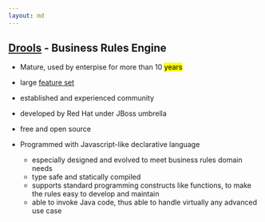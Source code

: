 ```yaml
---
layout: md
---
```

## [Drools](http://www.drools.org) - Business Rules Engine

* Mature, used by enterpise for more than 10 <mark>years</mark>
 * large <a href="http://docs.jboss.org/drools/release/6.3.0.Final/drools-docs/html/pt03.html" target="_blank">feature set</a>
 * established and experienced community
 * developed by Red Hat under JBoss umbrella
 * free and open source
 
* Programmed with Javascript-like declarative language
  * especially designed and evolved to meet business rules domain needs
  * type safe and statically compiled
  * supports standard programming constructs like functions, to make the rules easy to develop and maintain
  * able to invoke Java code, thus able to handle virtually any advanced use case
  
